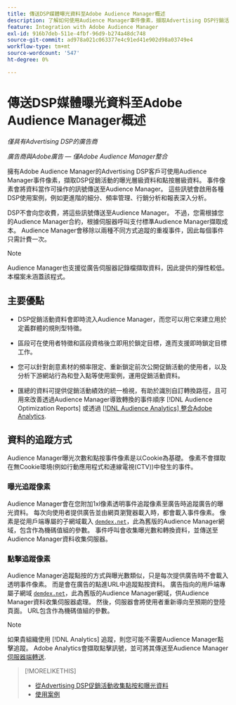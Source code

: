 ```yaml
---
title: 傳送DSP媒體曝光資料至Adobe Audience Manager概述
description: 了解如何使用Audience Manager事件像素，擷取Advertising DSP行銷活動的曝光層級和點擊層級資料
feature: Integration with Adobe Audience Manager
exl-id: 916b7deb-511e-4fbf-96d9-b274a48dc748
source-git-commit: ad978a021c063377e4c91ed41e902d98a03749e4
workflow-type: tm+mt
source-wordcount: '547'
ht-degree: 0%

---
```


# 傳送DSP媒體曝光資料至Adobe Audience Manager概述

*僅具有Advertising DSP的廣告商*

*廣告商與Adobe廣告 — 僅Adobe Audience Manager整合*

擁有Adobe Audience Manager的Advertising DSP客戶可使用Audience Manager事件像素，擷取DSP促銷活動的曝光層級資料和點按層級資料。 事件像素會將資料當作可操作的訊號傳送至Audience Manager。 這些訊號會啟用各種DSP使用案例，例如更進階的細分、頻率管理、行銷分析和報表深入分析。

DSP不會向您收費，將這些訊號傳送至Audience Manager。 不過，您需根據您的Audience Manager合約，根據伺服器呼叫支付標準Audience Manager擷取成本。 Audience Manager會移除以兩種不同方式追蹤的重複事件，因此每個事件只需計費一次。

>[!NOTE]
>
> Audience Manager也支援從廣告伺服器記錄檔擷取資料，因此提供的彈性較低。 本檔案未涵蓋該程式。

## 主要優點

* DSP促銷活動資料會即時流入Audience Manager，而您可以用它來建立用於定義群體的規則型特徵。

* 區段可在使用者特徵和區段資格後立即用於鎖定目標，進而支援即時鎖定目標工作。

* 您可以針對創意素材的頻率限定、重新鎖定前次公開促銷活動的使用者，以及分析下游網站行為和登入點等使用案例，運用促銷活動資料。

* 匯總的資料可提供促銷活動績效的統一檢視，有助於識別自訂轉換路徑，且可用來改善透過Audience Manager導致轉換的事件順序 [!DNL Audience Optimization Reports] 或透過 [[!DNL Audience Analytics] 整合Adobe Analytics](/help/integrations/audience-manager/audience-analytics.md).

## 資料的追蹤方式

Audience Manager曝光次數和點按事件像素是以Cookie為基礎。 像素不會擷取在無Cookie環境(例如行動應用程式和連線電視(CTV))中發生的事件。

### 曝光追蹤像素

Audience Manager會在您附加1xl像素透明事件追蹤像素至廣告時追蹤廣告的曝光資料。 每次向使用者提供廣告並由網頁瀏覽器載入時，都會載入事件像素。 像素是從用戶端專屬的子網域載入 [`demdex.net`](https://experienceleague.adobe.com/docs/audience-manager/user-guide/reference/demdex-calls.html)，此為舊版的Audience Manager網域，包含作為機碼值組的參數。 事件呼叫會收集曝光數和轉換資料，並傳送至Audience Manager資料收集伺服器。

### 點擊追蹤像素

Audience Manager追蹤點按的方式與曝光數類似，只是每次提供廣告時不會載入透明事件像素。 而是會在廣告的點進URL中追蹤點按資料。 廣告指向的用戶端專屬子網域 [`demdex.net`](https://experienceleague.adobe.com/docs/audience-manager/user-guide/reference/demdex-calls.html)，此為舊版的Audience Manager網域，供Audience Manager資料收集伺服器處理。 然後，伺服器會將使用者重新導向至預期的登陸頁面。 URL包含作為機碼值組的參數。

>[!NOTE]
>
>如果貴組織使用 [!DNL Analytics] 追蹤，則您可能不需要Audience Manager點擊追蹤。 Adobe Analytics會擷取點擊訊號，並可將其傳送至Audience Manager [伺服器端轉送](https://experienceleague.adobe.com/docs/analytics/admin/admin-tools/server-side-forwarding/ssf.html).

>[!MORELIKETHIS]
>
>* [從Advertising DSP促銷活動收集點按和曝光資料](collect.md)
>* [使用案例](use-cases.md)


